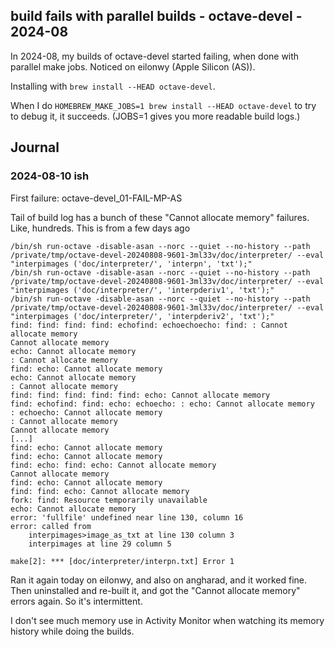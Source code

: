 ## build fails with parallel builds - octave-devel - 2024-08

In 2024-08, my builds of octave-devel started failing, when done with parallel make jobs. Noticed on eilonwy (Apple Silicon (AS)).

Installing with `brew install --HEAD octave-devel`.

When I do `HOMEBREW_MAKE_JOBS=1 brew install --HEAD octave-devel` to try to debug it, it succeeds. (JOBS=1 gives you more readable build logs.)

## Journal

### 2024-08-10 ish

First failure: octave-devel_01-FAIL-MP-AS

Tail of build log has a bunch of these "Cannot allocate memory" failures. Like, hundreds. This is from a few days ago

```
/bin/sh run-octave -disable-asan --norc --quiet --no-history --path /private/tmp/octave-devel-20240808-9601-3ml33v/doc/interpreter/ --eval "interpimages ('doc/interpreter/', 'interpn', 'txt');"
/bin/sh run-octave -disable-asan --norc --quiet --no-history --path /private/tmp/octave-devel-20240808-9601-3ml33v/doc/interpreter/ --eval "interpimages ('doc/interpreter/', 'interpderiv1', 'txt');"
/bin/sh run-octave -disable-asan --norc --quiet --no-history --path /private/tmp/octave-devel-20240808-9601-3ml33v/doc/interpreter/ --eval "interpimages ('doc/interpreter/', 'interpderiv2', 'txt');"
find: find: find: find: echofind: echoechoecho: find: : Cannot allocate memory
Cannot allocate memory
echo: Cannot allocate memory
: Cannot allocate memory
find: echo: Cannot allocate memory
echo: Cannot allocate memory
: Cannot allocate memory
find: find: find: find: find: echo: Cannot allocate memory
find: echofind: find: echo: echoecho: : echo: Cannot allocate memory
: echoecho: Cannot allocate memory
: Cannot allocate memory
Cannot allocate memory
[...]
find: echo: Cannot allocate memory
find: echo: Cannot allocate memory
find: echo: find: echo: Cannot allocate memory
Cannot allocate memory
find: echo: Cannot allocate memory
find: find: echo: Cannot allocate memory
fork: find: Resource temporarily unavailable
echo: Cannot allocate memory
error: 'fullfile' undefined near line 130, column 16
error: called from
    interpimages>image_as_txt at line 130 column 3
    interpimages at line 29 column 5

make[2]: *** [doc/interpreter/interpn.txt] Error 1
```

Ran it again today on eilonwy, and also on angharad, and it worked fine. Then uninstalled and re-built it, and got the "Cannot allocate memory" errors again. So it's intermittent.

I don't see much memory use in Activity Monitor when watching its memory history while doing the builds.

